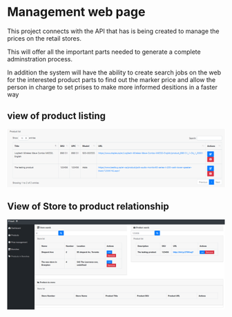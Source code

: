 # Management web page

This project connects with the API that has is being created to manage the prices on the retail stores.

This will offer all the important parts needed to generate a complete adminstration process.

In addition the system will have the ability to create search jobs on the web for the interested product parts to find out the marker price and allow the person in charge to set prises to make more informed desitions in a faster way

## view of product listing

![alt text](Images/ProductManagement.PNG)

## View of Store to product relationship

![alt text](Images/storeToProduct.PNG)
